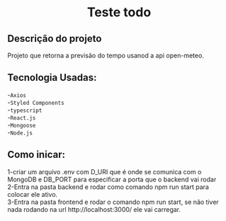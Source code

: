 <h1 align="center">
  Teste todo</h1>                               
  
## Descrição do projeto

Projeto que retorna a previsão do tempo usanod a api open-meteo.

## Tecnologia Usadas:
-`Axios`\
-`Styled Components`\
-`typescript`\
-`React.js`\
-`Mongoose`\
-`Node.js`

## Como inicar:
1-criar um arquivo .env com D_URI que é onde se comunica com o MongoDB e DB_PORT para especificar a porta que o backend vai rodar \
2-Entra na pasta backend e rodar como comando npm run start para colocar ele ativo.\
3-Entra na pasta frontend e rodar o comando  npm run start, se não tiver nada rodando na url http://localhost:3000/ ele vai carregar.


